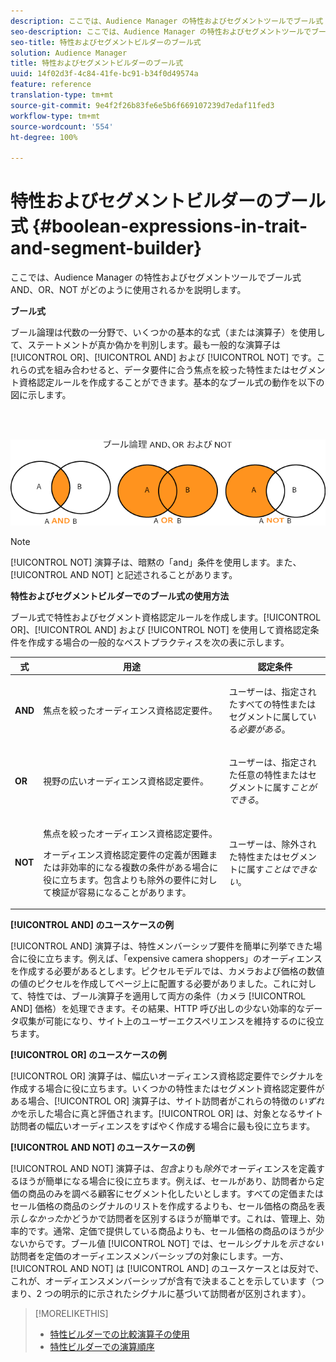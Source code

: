 ```yaml
---
description: ここでは、Audience Manager の特性およびセグメントツールでブール式 AND、OR、NOT がどのように使用されるかを説明します。
seo-description: ここでは、Audience Manager の特性およびセグメントツールでブール式 AND、OR、NOT がどのように使用されるかを説明します。
seo-title: 特性およびセグメントビルダーのブール式
solution: Audience Manager
title: 特性およびセグメントビルダーのブール式
uuid: 14f02d3f-4c84-41fe-bc91-b34f0d49574a
feature: reference
translation-type: tm+mt
source-git-commit: 9e4f2f26b83fe6e5b6f669107239d7edaf11fed3
workflow-type: tm+mt
source-wordcount: '554'
ht-degree: 100%

---
```



# 特性およびセグメントビルダーのブール式 {#boolean-expressions-in-trait-and-segment-builder}

ここでは、Audience Manager の特性およびセグメントツールでブール式 AND、OR、NOT がどのように使用されるかを説明します。

<!-- 

c_tb_boolean.xml

 -->

**ブール式**

ブール論理は代数の一分野で、いくつかの基本的な式（または演算子）を使用して、ステートメントが真か偽かを判別します。最も一般的な演算子は [!UICONTROL OR]、[!UICONTROL AND] および [!UICONTROL NOT] です。これらの式を組み合わせると、データ要件に合う焦点を絞った特性またはセグメント資格認定ルールを作成することができます。基本的なブール式の動作を以下の図に示します。

<br> 

![](assets/BooleanOverview_small.png)

>[!NOTE]
>
>[!UICONTROL NOT] 演算子は、暗黙の「and」条件を使用します。また、[!UICONTROL AND NOT] と記述されることがあります。

**特性およびセグメントビルダーでのブール式の使用方法**

ブール式で特性およびセグメント資格認定ルールを作成します。[!UICONTROL OR]、[!UICONTROL AND] および [!UICONTROL NOT] を使用して資格認定条件を作成する場合の一般的なベストプラクティスを次の表に示します。

<table id="table_C762872C98F54C4A86A2F1C840A86657"> 
 <thead> 
  <tr> 
   <th colname="col1" class="entry"> 式 </th> 
   <th colname="col2" class="entry"> 用途 </th> 
   <th colname="col3" class="entry"> 認定条件 </th> 
  </tr>
 </thead>
 <tbody> 
  <tr> 
   <td colname="col1"> <p><b><span class="wintitle"> AND</span></b> </p> </td> 
   <td colname="col2"> <p>焦点を絞ったオーディエンス資格認定要件。 </p> </td> 
   <td colname="col3"> <p>ユーザーは、指定されたすべての特性またはセグメントに属している<i>必要がある</i>。 </p> </td> 
  </tr> 
  <tr> 
   <td colname="col1"> <p><b><span class="wintitle"> OR</span></b> </p> </td> 
   <td colname="col2"> <p>視野の広いオーディエンス資格認定要件。 </p> </td> 
   <td colname="col3"> <p>ユーザーは、指定された任意の特性またはセグメントに属す<i>ことができる</i>。 </p> </td> 
  </tr> 
  <tr> 
   <td colname="col1"> <p><b><span class="wintitle">NOT</span></b> </p> </td> 
   <td colname="col2"> <p>焦点を絞ったオーディエンス資格認定要件。 </p> <p>オーディエンス資格認定要件の定義が困難または非効率的になる複数の条件がある場合に役に立ちます。包含よりも除外の要件に対して検証が容易になることがあります。 </p> </td> 
   <td colname="col3"> <p>ユーザーは、除外された特性またはセグメントに属す<i>ことはできない</i>。 </p> </td> 
  </tr> 
 </tbody> 
</table>

**[!UICONTROL AND] のユースケースの例**

[!UICONTROL AND] 演算子は、特性メンバーシップ要件を簡単に列挙できた場合に役に立ちます。例えば、「expensive camera shoppers」のオーディエンスを作成する必要があるとします。ピクセルモデルでは、カメラおよび価格の数値の値のピクセルを作成してページ上に配置する必要がありました。これに対して、特性では、ブール演算子を適用して両方の条件（カメラ [!UICONTROL AND] 価格）を処理できます。その結果、HTTP 呼び出しの少ない効率的なデータ収集が可能になり、サイト上のユーザーエクスペリエンスを維持するのに役立ちます。

**[!UICONTROL OR] のユースケースの例**

[!UICONTROL OR] 演算子は、幅広いオーディエンス資格認定要件でシグナルを作成する場合に役に立ちます。いくつかの特性またはセグメント資格認定要件がある場合、[!UICONTROL OR] 演算子は、サイト訪問者がこれらの特徴の&#x200B;*いずれか*&#x200B;を示した場合に真と評価されます。[!UICONTROL OR] は、対象となるサイト訪問者の幅広いオーディエンスをすばやく作成する場合に最も役に立ちます。

**[!UICONTROL AND NOT] のユースケースの例**

[!UICONTROL AND NOT] 演算子は、*包含*&#x200B;よりも&#x200B;*除外*&#x200B;でオーディエンスを定義するほうが簡単になる場合に役に立ちます。例えば、セールがあり、訪問者から定価の商品のみを調べる顧客にセグメント化したいとします。すべての定価またはセール価格の商品のシグナルのリストを作成するよりも、セール価格の商品を表示&#x200B;*しなかった*&#x200B;かどうかで訪問者を区別するほうが簡単です。これは、管理上、効率的です。通常、定価で提供している商品よりも、セール価格の商品のほうが少ないからです。ブール値 [!UICONTROL NOT] では、セールシグナルを&#x200B;*示さない*&#x200B;訪問者を定価のオーディエンスメンバーシップの対象にします。一方、[!UICONTROL AND NOT] は [!UICONTROL AND] のユースケースとは反対で、これが、オーディエンスメンバーシップが含有で決まることを示しています（つまり、2 つの明示的に示されたシグナルに基づいて訪問者が区別されます）。

>[!MORELIKETHIS]
>
>* [特性ビルダーでの比較演算子の使用](../features/traits/trait-comparison-operators.md)
>* [特性ビルダーでの演算順序](../features/traits/trait-operator-precedence.md)


